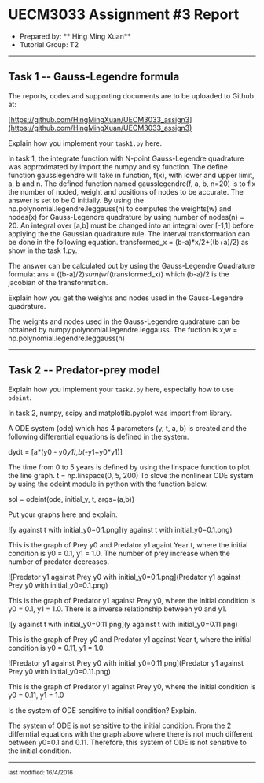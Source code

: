 UECM3033 Assignment #3 Report
========================================================

- Prepared by: ** Hing Ming Xuan**
- Tutorial Group: T2

--------------------------------------------------------

## Task 1 --  Gauss-Legendre formula

The reports, codes and supporting documents are to be uploaded to Github at: 

[https://github.com/HingMingXuan/UECM3033_assign3](https://github.com/HingMingXuan/UECM3033_assign3)


Explain how you implement your `task1.py` here.

In task 1, the integrate function with N-point Gauss-Legendre quadrature was approximated by import the numpy and sy function.
The define function gausslegendre will take in function, f(x), with lower and 
upper limit, a, b and n. The defined function named gausslegendre(f, a, b, n=20) 
is to fix the number of noded, weight and positions of nodes to be accurate.
The answer is set to be 0 initially. By using the np.polynomial.legendre.leggauss(n) 
to computes the weights(w) and nodes(x) for Gauss-Legendre quadrature by using number of nodes(n) = 20.
An integral over [a,b] must be changed into an integral over [-1,1] before applying the the Gaussian quadrature rule.
The interval transformation can be done in the following equation.
transformed_x = (b-a)*x/2+((b+a)/2) as show in the task 1.py.

The answer can be calculated out by using the Gauss-Legendre Quadrature formula:
ans = ((b-a)/2)*sum(w*f(transformed_x)) which (b-a)/2 is the jacobian of the transformation.


Explain how you get the weights and nodes used in the Gauss-Legendre quadrature.

The weights and nodes used in the Gauss-Legendre quadrature can be obtained by numpy.polynomial.legendre.leggauss. 
The fuction is x,w = np.polynomial.legendre.leggauss(n)

---------------------------------------------------------

## Task 2 -- Predator-prey model

Explain how you implement your `task2.py` here, especially how to use `odeint`.

In task 2, numpy, scipy and matplotlib.pyplot was import from library.

A ODE system (ode) which has 4 parameters (y, t, a, b) is created and the following differential equations is defined in the system.

dydt = [a*(y0 - y0*y1),b*(-y1+y0*y1)]

The time from 0 to 5 years is defined by using the linspace function to plot the line graph.
t = np.linspace(0, 5, 200)
To slove the nonlinear ODE system by using the odeint module in python with the function below.

sol = odeint(ode, initial_y, t, args=(a,b))

Put your graphs here and explain.

![y against t with initial_y0=0.1.png](y against t with initial_y0=0.1.png)

This is the graph of Prey y0 and Predator y1 againt Year t, where the initial condition is y0 = 0.1, y1 = 1.0.
The number of prey increase when the number of predator decreases.

![Predator y1 against Prey y0 with initial_y0=0.1.png](Predator y1 against Prey y0 with initial_y0=0.1.png)

This is the graph of Predator y1 against Prey y0, where the initial condition is y0 = 0.1, y1 = 1.0.
There is a inverse relationship between y0 and y1.

![y against t with initial_y0=0.11.png](y against t with initial_y0=0.11.png)

This is the graph of Prey y0 and Predator y1 against Year t, where the initial condition is y0 = 0.11, y1 = 1.0.

![Predator y1 against Prey y0 with initial_y0=0.11.png](Predator y1 against Prey y0 with initial_y0=0.11.png)

This is the graph of Predator y1 against Prey y0, where the initial condition is y0 = 0.11, y1 = 1.0

Is the system of ODE sensitive to initial condition? Explain.

The system of ODE is not sensitive to the initial condition. 
From the 2 differntial equations with the graph above where there is not much different between y0=0.1 and 0.11.
Therefore, this system of ODE is not sensitive to the initial condition.

-----------------------------------

<sup>last modified: 16/4/2016</sup>

